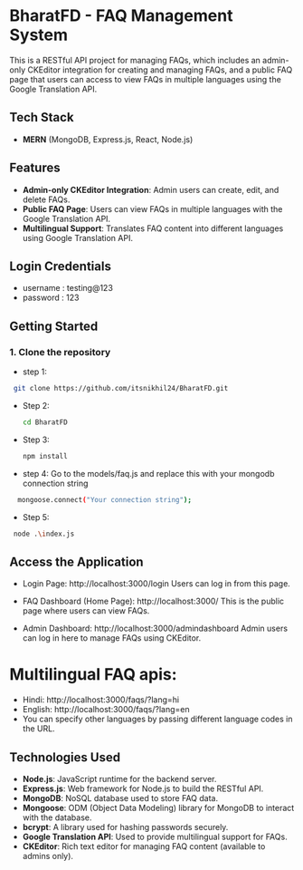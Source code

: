 # BharatFD - FAQ Management System

This is a RESTful API project for managing FAQs, which includes an admin-only CKEditor integration for creating and managing FAQs, and a public FAQ page that users can access to view FAQs in multiple languages using the Google Translation API.

## Tech Stack
- **MERN** (MongoDB, Express.js, React, Node.js)

## Features
- **Admin-only CKEditor Integration**: Admin users can create, edit, and delete FAQs.
- **Public FAQ Page**: Users can view FAQs in multiple languages with the Google Translation API.
- **Multilingual Support**: Translates FAQ content into different languages using Google Translation API.

## Login Credentials
- username : testing@123
- password : 123


## Getting Started

### 1. Clone the repository

- step 1:
 ```bash
  git clone https://github.com/itsnikhil24/BharatFD.git
  ```
- Step 2:
  ```bash
  cd BharatFD
  ```
- Step 3:
  ```bash
  npm install
  ```
- step 4: Go to the models/faq.js and replace this with your mongodb connection string
```bash
  mongoose.connect("Your connection string"); 
```
- Step 5:
 ```bash
  node .\index.js
  ```


## Access the Application
- Login Page: http://localhost:3000/login
   Users can log in from this page.

- FAQ Dashboard (Home Page): http://localhost:3000/
This is the public page where users can view FAQs.

- Admin Dashboard: http://localhost:3000/admindashboard
Admin users can log in here to manage FAQs using CKEditor.

# Multilingual FAQ apis:

- Hindi: http://localhost:3000/faqs/?lang=hi
- English: http://localhost:3000/faqs/?lang=en
- You can specify other languages by passing different language codes in the URL.


## Technologies Used
  - **Node.js**: JavaScript runtime for the backend server.
  - **Express.js**: Web framework for Node.js to build the RESTful API.
  - **MongoDB**: NoSQL database used to store FAQ data.
  - **Mongoose**: ODM (Object Data Modeling) library for MongoDB to interact with the database.
  - **bcrypt**: A library used for hashing passwords securely.
  - **Google Translation API**: Used to provide multilingual support for FAQs.
  - **CKEditor**: Rich text editor for managing FAQ content (available to admins only).


